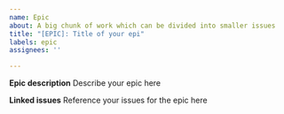 ```yaml
---
name: Epic
about: A big chunk of work which can be divided into smaller issues
title: "[EPIC]: Title of your epi"
labels: epic
assignees: ''

---
```


**Epic description**
Describe your epic here

**Linked issues**
Reference your issues for the epic here
